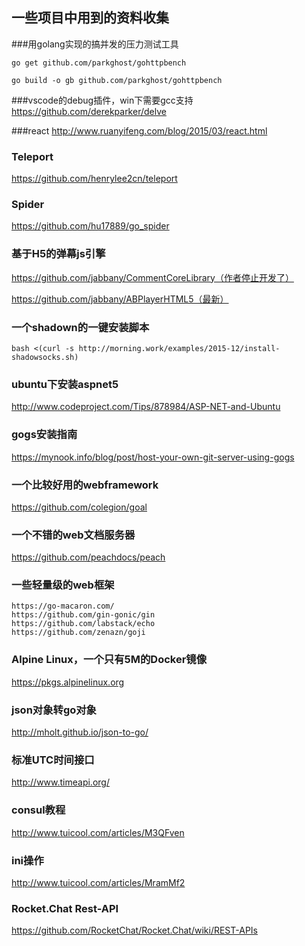 ## 一些项目中用到的资料收集



###用golang实现的搞并发的压力测试工具

    go get github.com/parkghost/gohttpbench
    
    go build -o gb github.com/parkghost/gohttpbench

###vscode的debug插件，win下需要gcc支持
https://github.com/derekparker/delve


###react
http://www.ruanyifeng.com/blog/2015/03/react.html


### Teleport
https://github.com/henrylee2cn/teleport

### Spider
https://github.com/hu17889/go_spider

### 基于H5的弹幕js引擎
https://github.com/jabbany/CommentCoreLibrary（作者停止开发了）

https://github.com/jabbany/ABPlayerHTML5（最新）


### 一个shadown的一键安装脚本

    bash <(curl -s http://morning.work/examples/2015-12/install-shadowsocks.sh)

### ubuntu下安装aspnet5
http://www.codeproject.com/Tips/878984/ASP-NET-and-Ubuntu

### gogs安装指南
https://mynook.info/blog/post/host-your-own-git-server-using-gogs

### 一个比较好用的webframework
https://github.com/colegion/goal

### 一个不错的web文档服务器
https://github.com/peachdocs/peach


### 一些轻量级的web框架

    https://go-macaron.com/
    https://github.com/gin-gonic/gin
    https://github.com/labstack/echo
    https://github.com/zenazn/goji


### Alpine Linux，一个只有5M的Docker镜像
https://pkgs.alpinelinux.org

### json对象转go对象
http://mholt.github.io/json-to-go/


### 标准UTC时间接口
http://www.timeapi.org/

### consul教程
http://www.tuicool.com/articles/M3QFven

### ini操作
http://www.tuicool.com/articles/MramMf2


### Rocket.Chat Rest-API
https://github.com/RocketChat/Rocket.Chat/wiki/REST-APIs
